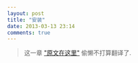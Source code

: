 ```yaml
---
layout: post
title: "安装"
date: 2013-03-13 23:14
comments: true
---
```

> 这一章 ["原文在这里"](http://python-gtk-3-tutorial.readthedocs.org/en/latest/install.html)
> 偷懒不打算翻译了.
